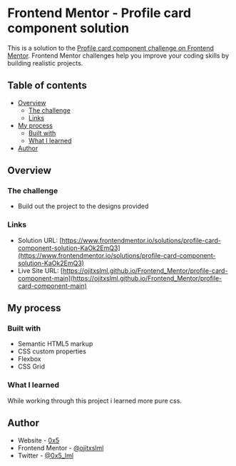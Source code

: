 # Frontend Mentor - Profile card component solution

This is a solution to the [Profile card component challenge on Frontend Mentor](https://www.frontendmentor.io/challenges/profile-card-component-cfArpWshJ). Frontend Mentor challenges help you improve your coding skills by building realistic projects.

## Table of contents

- [Overview](#overview)
  - [The challenge](#the-challenge)
  - [Links](#links)
- [My process](#my-process)
  - [Built with](#built-with)
  - [What I learned](#what-i-learned)
- [Author](#author)

## Overview

### The challenge

- Build out the project to the designs provided

### Links

- Solution URL: [https://www.frontendmentor.io/solutions/profile-card-component-solution-KaOk2EmQ3](https://www.frontendmentor.io/solutions/profile-card-component-solution-KaOk2EmQ3)
- Live Site URL: [https://ojitxslml.github.io/Frontend_Mentor/profile-card-component-main](https://ojitxslml.github.io/Frontend_Mentor/profile-card-component-main)

## My process

### Built with

- Semantic HTML5 markup
- CSS custom properties
- Flexbox
- CSS Grid

### What I learned

While working through this project i learned more pure css.

## Author

- Website - [0x5](https://www.0x5.cl)
- Frontend Mentor - [@ojitxslml](https://www.frontendmentor.io/profile/ojitxslml)
- Twitter - [@0x5_lml](https://www.twitter.com/0x5_lml)
